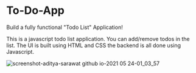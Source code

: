 # To-Do-App

Build a fully functional "Todo List" Application!

This is a javascript todo list application. You can add/remove todos in the list. The UI is built using HTML and CSS the backend is all done using Javascript.

![screenshot-aditya-sarawat github io-2021 05 24-01_03_57](https://user-images.githubusercontent.com/54805791/119275023-6a220a80-bc30-11eb-85ac-776c0e27ff75.png)
